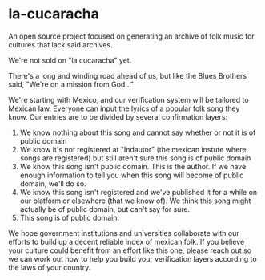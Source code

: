 # la-cucaracha
An open source project focused on generating an archive of folk music for cultures that lack said archives.

We're not sold on "la cucaracha" yet.

There's a long and winding road ahead of us, but like the Blues Brothers said, "We're on a mission from God..."

We're starting with Mexico, and our verification system will be tailored to Mexican law. Everyone can input the lyrics of a popular folk song they know. Our entries are to be divided by several confirmation layers:
1. We know nothing about this song and cannot say whether or not it is of public domain
2. We know it's not registered at "Indautor" (the mexican instute where songs are registered) but still aren't sure this song is of public domain
3. We know this song isn't public domain. This is the author. If we have enough information to tell you when this song will become of public domain, we'll do so.
4. We know this song isn't registered and we've published it for a while on our platform or elsewhere (that we know of). We think this song might actually be of public domain, but can't say for sure.
5. This song is of public domain.


We hope government institutions and universities collaborate with our efforts to build up a decent reliable index of mexican folk.
If you believe your culture could benefit from an effort like this one, please reach out so we can work out how to help you build your verification layers according to the laws of your country.
